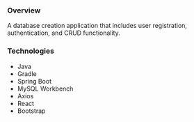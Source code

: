 ### Overview

A database creation application that includes user registration, authentication, and CRUD functionality.

### Technologies
- Java
- Gradle
- Spring Boot
- MySQL Workbench
- Axios
- React
- Bootstrap

